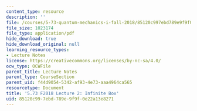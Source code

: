 ```yaml
---
content_type: resource
description: ''
file: /courses/5-73-quantum-mechanics-i-fall-2018/85120c997ebd789e9f9f0e22a13e8271_MIT5_73F18_Lec2.pdf
file_size: 1023174
file_type: application/pdf
hide_download: true
hide_download_original: null
learning_resource_types:
- Lecture Notes
license: https://creativecommons.org/licenses/by-nc-sa/4.0/
ocw_type: OCWFile
parent_title: Lecture Notes
parent_type: CourseSection
parent_uid: f44d9054-5342-af93-4e73-aaa4964ca565
resourcetype: Document
title: '5.73 F2018 Lecture 2: Infinite Box'
uid: 85120c99-7ebd-789e-9f9f-0e22a13e8271
---
```

